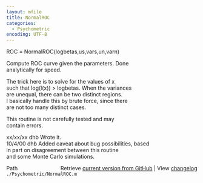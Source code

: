 ```yaml
---
layout: mfile
title: NormalROC
categories:
  - Psychometric
encoding: UTF-8
---
```


ROC = NormalROC(logbetas,us,vars,un,varn)  

Compute ROC curve given the parameters.  Done  
analytically for speed.  

The trick here is to solve for the values of x  
such that log(l(x)) \> logbetas.  When the variances  
are unequal, there can be two distinct regions.  
I basically handle this by brute force, since there  
are not too many distinct cases.  

This routine is not carefully tested and may  
contain errors.  

xx/xx/xx  dhb  Wrote it.  
10/4/00   dhb  Added caveat about bug possibilities, based  
               in part on disagreement between this routine  
               and some Monte Carlo simulations.  


<div class="code_header" style="text-align:right;">
  <span style="float:left;">Path&nbsp;&nbsp;</span> <span class="counter">Retrieve <a href=
  "https://raw.github.com/Psychtoolbox-3/Psychtoolbox-3/beta/./Psychometric/NormalROC.m">current version from GitHub</a> | View <a href=
  "https://github.com/Psychtoolbox-3/Psychtoolbox-3/commits/beta/./Psychometric/NormalROC.m">changelog</a></span>
</div>
<div class="code">
  <code>./Psychometric/NormalROC.m</code>
</div>
